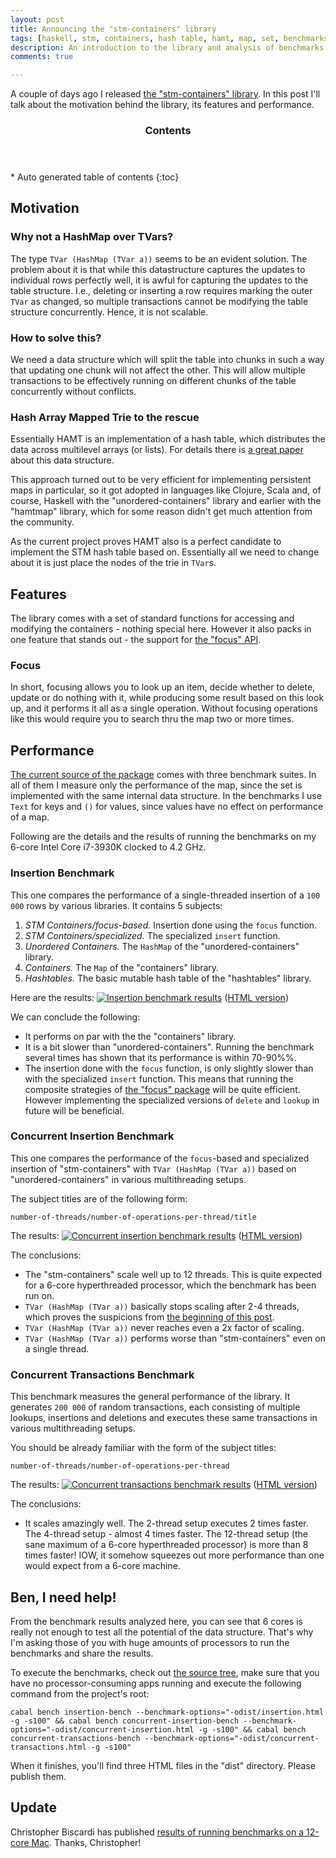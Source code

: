 ```yaml
---
layout: post
title: Announcing the "stm-containers" library
tags: [haskell, stm, containers, hash table, hamt, map, set, benchmarks, performance]
description: An introduction to the library and analysis of benchmarks
comments: true

---
```


A couple of days ago I released [the "stm-containers" library](http://hackage.haskell.org/package/stm-containers). In this post I'll talk about the motivation behind the library, its features and performance.

<section id="table-of-contents" class="toc">
  <header>
    <h3>Contents</h3>
  </header>
  <div id="drawer" markdown="1"> 
  *  Auto generated table of contents
  {:toc}
  </div>
</section><!-- /#table-of-contents -->

## Motivation

### Why not a HashMap over TVars?

The type `TVar (HashMap (TVar a))` seems to be an evident solution. The problem about it is that while this datastructure captures the updates to individual rows perfectly well, it is awful for capturing the updates to the table structure. I.e., deleting or inserting a row requires marking the outer `TVar` as changed, so multiple transactions cannot be modifying the table structure concurrently. Hence, it is not scalable.

### How to solve this?

We need a data structure which will split the table into chunks in such a way that updating one chunk will not affect the other. This will allow multiple transactions to be effectively running on different chunks of the table concurrently without conflicts.

### Hash Array Mapped Trie to the rescue

Essentially HAMT is an implementation of a hash table, which distributes the data across multilevel arrays (or lists). For details there is [a great paper](http://lampwww.epfl.ch/papers/idealhashtrees.pdf) about this data structure. 

This approach turned out to be very efficient for implementing persistent maps in particular, so it got adopted in languages like Clojure, Scala and, of course, Haskell with the "unordered-containers" library and earlier with the "hamtmap" library, which for some reason didn't get much attention from the community. 

As the current project proves HAMT also is a perfect candidate to implement the STM hash table based on. Essentially all we need to change about it is just place the nodes of the trie in `TVar`s. 

## Features

The library comes with a set of standard functions for accessing and modifying the containers - nothing special here. However it also packs in one feature that stands out - the support for [the "focus" API](http://hackage.haskell.org/package/focus).

### Focus

In short, focusing allows you to look up an item, decide whether to delete, update or do nothing with it, while producing some result based on this look up, and it performs it all as a single operation. Without focusing operations like this would require you to search thru the map two or more times.

## Performance

[The current source of the package](https://github.com/nikita-volkov/stm-containers/tree/bfe0b47a41e37f122b7bd4622bd13fccafa03058) comes with three benchmark suites. In all of them I measure only the performance of the map, since the set is implemented with the same internal data structure. In the benchmarks I use `Text` for keys and `()` for values, since values have no effect on performance of a map.

Following are the details and the results of running the benchmarks on my 6-core Intel Core i7-3930K clocked to 4.2 GHz.

### Insertion Benchmark

This one compares the performance of a single-threaded insertion of a `100 000` rows by various libraries. It contains 5 subjects:

1. _STM Containers/focus-based._ Insertion done using the `focus` function.
1. _STM Containers/specialized._ The specialized `insert` function.
1. _Unordered Containers._ The `HashMap` of the "unordered-containers" library.
1. _Containers._ The `Map` of the "containers" library.
1. _Hashtables._ The basic mutable hash table of the "hashtables" library.

Here are the results:
[![Insertion benchmark results](/assets{{page.id}}/insertion.png)](/assets{{page.id}}/insertion.png) 
(<a href="/assets{{page.id}}/insertion.html" target="_blank">HTML version</a>)

We can conclude the following:

* It performs on par with the the "containers" library. 
* It is a bit slower than "unordered-containers". Running the benchmark several times has shown that its performance is within 70-90%%.
* The insertion done with the `focus` function, is only slightly slower than with the specialized `insert` function. This means that running the composite strategies of [the "focus" package](http://hackage.haskell.org/package/focus) will be quite efficient. However implementing the specialized versions of `delete` and `lookup` in future will be beneficial.

### Concurrent Insertion Benchmark

This one compares the performance of the `focus`-based and specialized insertion of "stm-containers" with `TVar (HashMap (TVar a))` based on "unordered-containers" in various multithreading setups.

The subject titles are of the following form:

```
number-of-threads/number-of-operations-per-thread/title
```

The results:
[![Concurrent insertion benchmark results](/assets{{page.id}}/concurrent-insertion.png)](/assets{{page.id}}/concurrent-insertion.png)
(<a href="/assets{{page.id}}/concurrent-insertion.html" target="_blank">HTML version</a>)

The conclusions:

* The "stm-containers" scale well up to 12 threads. This is quite expected for a 6-core hyperthreaded processor, which the benchmark has been run on.
* `TVar (HashMap (TVar a))` basically stops scaling after 2-4 threads, which proves the suspicions from [the beginning of this post]({{page.url}}#why-not-a-hashmap-over-tvars).
* `TVar (HashMap (TVar a))` never reaches even a 2x factor of scaling.
* `TVar (HashMap (TVar a))` performs worse than "stm-containers" even on a single thread.

### Concurrent Transactions Benchmark

This benchmark measures the general performance of the library. It generates `200 000` of random transactions, each consisting of multiple lookups, insertions and deletions and executes these same transactions in various multithreading setups.

You should be already familiar with the form of the subject titles:

```
number-of-threads/number-of-operations-per-thread
```

The results:
[![Concurrent transactions benchmark results](/assets{{page.id}}/concurrent-transactions.png)](/assets{{page.id}}/concurrent-transactions.png)
(<a href="/assets{{page.id}}/concurrent-transactions.html" target="_blank">HTML version</a>)

The conclusions:

* It scales amazingly well. The 2-thread setup executes 2 times faster. The 4-thread setup - almost 4 times faster. The 12-thread setup (the sane maximum of a 6-core hyperthreaded processor) is more than 8 times faster! IOW, it somehow squeezes out more performance than one would expect from a 6-core machine.

## Ben, I need help!

From the benchmark results analyzed here, you can see that 6 cores is really not enough to test all the potential of the data structure. That's why I'm asking those of you with huge amounts of processors to run the benchmarks and share the results. 

To execute the benchmarks, check out [the source tree](https://github.com/nikita-volkov/stm-containers/tree/bfe0b47a41e37f122b7bd4622bd13fccafa03058), make sure that you have no processor-consuming apps running and execute the following command from the project's root:

    cabal bench insertion-bench --benchmark-options="-odist/insertion.html -g -s100" && cabal bench concurrent-insertion-bench --benchmark-options="-odist/concurrent-insertion.html -g -s100" && cabal bench concurrent-transactions-bench --benchmark-options="-odist/concurrent-transactions.html -g -s100"

When it finishes, you'll find three HTML files in the "dist" directory. Please publish them.

## Update

Christopher Biscardi has published [results of running benchmarks on a 12-core Mac](http://www.christopherbiscardi.com/2014/06/29/stm-containers-benchmarks/). Thanks, Christopher!
